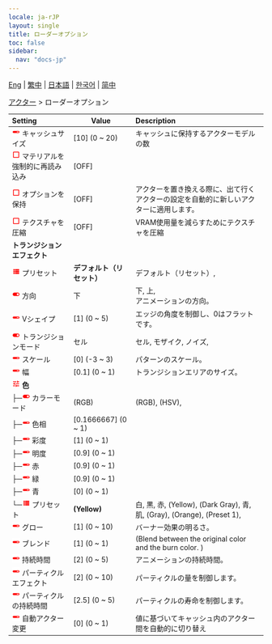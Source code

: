 ```yaml
---
locale: ja-rJP
layout: single
title: ローダーオプション
toc: false
sidebar:
  nav: "docs-jp"
---
```

[Eng](/dancexr/menu/2025.4/actors/loader_options) | [繁中](/tw/dancexr/menu/2025.4/actors/loader_options) | [日本語](/jp/dancexr/menu/2025.4/actors/loader_options) | [한국어](/kr/dancexr/menu/2025.4/actors/loader_options) | [简中](/zh/dancexr/menu/2025.4/actors/loader_options)

[アクター](../menu#アクター) > ローダーオプション



| Setting | Value | Description |
| :--- | --- | :--- |
| <img src="/images/icon/ic_slider.png" alt="slider icon"/> キャッシュサイズ</nobr>| [10] (0 ~ 20) | キャッシュに保持するアクターモデルの数
| <img src="/images/icon/ic_check_off.png" alt="check off icon"/> マテリアルを強制的に再読み込み</nobr>| [OFF] | 
| <img src="/images/icon/ic_check_off.png" alt="check off icon"/> オプションを保持</nobr>| [OFF] | アクターを置き換える際に、出て行くアクターの設定を自動的に新しいアクターに適用します。
| <img src="/images/icon/ic_check_off.png" alt="check off icon"/> テクスチャを圧縮</nobr>| [OFF] | VRAM使用量を減らすためにテクスチャを圧縮
|  <b>トランジションエフェクト</b></nobr>|| 
| <img src="/images/icon/ic_list.png" alt="list icon"/> プリセット</nobr>| **デフォルト（リセット）** | デフォルト（リセット）,  |
| <img src="/images/icon/ic_toggle_on.png" alt="toggle on icon"/> 方向</nobr>| 下 | 下, 上, <br/>アニメーションの方向。
| <img src="/images/icon/ic_slider.png" alt="slider icon"/> Vシェイプ</nobr>| [1] (0 ~ 5) | エッジの角度を制御し、0はフラットです。
| <img src="/images/icon/ic_toggle_on.png" alt="toggle on icon"/> トランジションモード</nobr>| セル | セル, モザイク, ノイズ, 
| <img src="/images/icon/ic_slider.png" alt="slider icon"/> スケール</nobr>| [0] (-3 ~ 3) | パターンのスケール。
| <img src="/images/icon/ic_slider.png" alt="slider icon"/> 幅</nobr>| [0.1] (0 ~ 1) | トランジションエリアのサイズ。
| <img src="/images/icon/ic_tune.png" alt="tune icon"/> <b>色</b></nobr>| | 
| ├─<img src="/images/icon/ic_toggle_on.png" alt="toggle on icon"/> カラーモード</nobr>| (RGB) | (RGB), (HSV), 
| ├─<img src="/images/icon/ic_slider.png" alt="slider icon"/> 色相</nobr>| [0.1666667] (0 ~ 1) | 
| ├─<img src="/images/icon/ic_slider.png" alt="slider icon"/> 彩度</nobr>| [1] (0 ~ 1) | 
| ├─<img src="/images/icon/ic_slider.png" alt="slider icon"/> 明度</nobr>| [0.9] (0 ~ 1) | 
| ├─<img src="/images/icon/ic_slider.png" alt="slider icon"/> 赤</nobr>| [0.9] (0 ~ 1) | 
| ├─<img src="/images/icon/ic_slider.png" alt="slider icon"/> 緑</nobr>| [0.9] (0 ~ 1) | 
| ├─<img src="/images/icon/ic_slider.png" alt="slider icon"/> 青</nobr>| [0] (0 ~ 1) | 
| └─<img src="/images/icon/ic_list.png" alt="list icon"/> プリセット</nobr>| **(Yellow)** | 白, 黒, 赤, (Yellow), (Dark Gray), 青, 肌, (Gray), (Orange), (Preset 1),  |
| <img src="/images/icon/ic_slider.png" alt="slider icon"/> グロー</nobr>| [1] (0 ~ 10) | バーナー効果の明るさ。
| <img src="/images/icon/ic_slider.png" alt="slider icon"/> ブレンド</nobr>| [1] (0 ~ 1) | (Blend between the original color and the burn color. )
| <img src="/images/icon/ic_slider.png" alt="slider icon"/> 持続時間</nobr>| [2] (0 ~ 5) | アニメーションの持続時間。
| <img src="/images/icon/ic_slider.png" alt="slider icon"/> パーティクルエフェクト</nobr>| [2] (0 ~ 10) | パーティクルの量を制御します。
| <img src="/images/icon/ic_slider.png" alt="slider icon"/> パーティクルの持続時間</nobr>| [2.5] (0 ~ 5) | パーティクルの寿命を制御します。
| <img src="/images/icon/ic_slider.png" alt="slider icon"/> 自動アクター変更</nobr>| [0] (0 ~ 1) | 値に基づいてキャッシュ内のアクター間を自動的に切り替え

